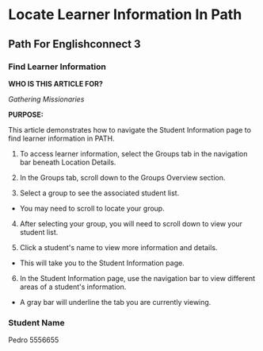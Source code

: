 # Locate Learner Information In Path

## Path For Englishconnect 3

### Find Learner Information

**WHO IS THIS ARTICLE FOR?**

*Gathering Missionaries*

**PURPOSE:**

This article demonstrates how to navigate the Student Information page to find learner information in PATH.

1. To access learner information, select the Groups tab in the navigation bar beneath Location Details.

2. In the Groups tab, scroll down to the Groups Overview section.

3. Select a group to see the associated student list.
- You may need to scroll to locate your group.

4. After selecting your group, you will need to scroll down to view your student list.

5. Click a student's name to view more information and details.
- This will take you to the Student Information page.

6. In the Student Information page, use the navigation bar to view different areas of a student's information.
- A gray bar will underline the tab you are currently viewing.

### Student Name

Pedro 5556655

